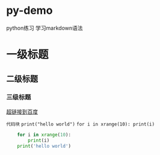 # py-demo
python练习
学习markdown语法
# 一级标题
## 二级标题
### 三级标题
[超链接到百度](http://www.baidu.com)

`代码块`
`print("hello world")`
`for i in xrange(10):
    print(i)
`
```python
    for i in xrange(10):
        print(i)
    print('hello world')
```
